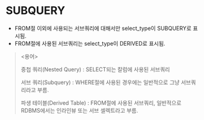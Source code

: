 # SUBQUERY

- FROM절 이외에 사용되는 서브쿼리에 대해서만 select_type이 SUBQUERY로 표시됨.
- FROM절에 사용된 서브쿼리는 select_type이 DERIVED로 표시됨.

> <용어>
>
> 중첩 쿼리(Nested Query) : SELECT되는 칼럼에 사용된 서브쿼리
>
> 서브 쿼리(Subquery) : WHERE절에 사용된 경우에는 일반적으로 그냥 서브쿼리라고 부름.
>
> 파생 테이블(Derived Table) : FROM절에 사용된 서브쿼리, 일반적으로 RDBMS에서는 인라인뷰 또는 서브 셀렉트라고 부름.